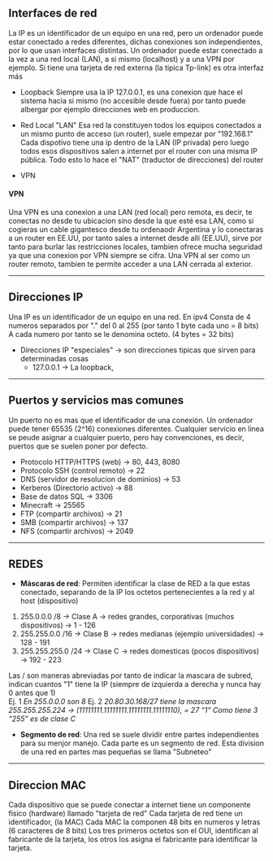 

## Interfaces de red

La IP es un identificador de un equipo en una red, pero un ordenador puede estar conectado a redes diferentes, dichas conexiones son independientes, por lo que usan
interfaces distintas. Un ordenador puede estar conectado a la vez a una red local (LAN), a si mismo (localhost) y a una VPN por ejemplo. Si tiene una tarjeta de red
externa (la tipica Tp-link) es otra interfaz más

 - Loopback 
Siempre usa la IP 127.0.0.1, es una conexion que hace el sistema hacia si mismo (no accesible desde fuera) por tanto puede albergar por ejemplo direcciones web en produccion.  

 - Red Local "LAN"
Esa red la constituyen todos los equipos conectados a un mismo punto de acceso (un router), suele empezar por "192.168.1"   
Cada dispotivo tiene una ip dentro de la LAN (IP privada) pero luego todos esos dispositivos salen a internet por el router con una misma IP pública. 
Todo esto lo hace el "NAT" (traductor de direcciones) del router

 - VPN 

#### VPN
Una VPN es una conexion a una LAN (red local) pero remota, es decir, te conectas no desde tu ubicacion sino desde la que esté esa LAN, como si cogieras un cable
gigantesco desde tu ordenaodr Argentina y lo conectaras a un router en EE.UU, por tanto sales a internet desde allí (EE.UU), sirve por tanto para burlar
las restricciones locales, tambien ofrece mucha seguridad ya que una conexion por VPN siempre se cifra. Una VPN al ser como un router remoto, tambien te permite 
acceder a una LAN cerrada al exterior.

--------------------------------------------------------------------

## Direcciones IP

Una IP es un identificador de un equipo en una red. En ipv4 Consta de 4 numeros separados por "." del 0 al 255 (por tanto 1 byte cada uno = 8 bits)
A cada numero por tanto se le denomina octeto. (4 bytes = 32 bits)

 - Direcciones IP "especiales" -> son direcciones tipicas que sirven para determinadas cosas
    * 127.0.0.1 -> La loopback, 

--------------------------------------------------------------------

## Puertos y servicios mas comunes 

Un puerto no es mas que el identificador de una conexión. Un ordenador puede tener 65535 (2^16) conexiones diferentes. Cualquier servicio en linea se peude asignar a 
cualquier puerto, pero hay convenciones, es decir, puertos que se suelen poner por defecto.

 - Protocolo HTTP/HTTPS (web) -> 80, 443, 8080
 - Protocolo SSH (control remoto) -> 22
 - DNS (servidor de resolucion de dominios) -> 53
 - Kerberos (Directorio activo) -> 88
 - Base de datos SQL -> 3306
 - Minecraft -> 25565
 - FTP (compartir archivos) -> 21
 - SMB (compartir archivos) ->  137
 - NFS (compartir archivos) -> 2049

--------------------------------------------------------------------

## REDES

- **Máscaras de red**:
Permiten identificar la clase de RED a la que estas conectado, separando de la IP los octetos pertenecientes a la red y al host (dispositivo)
1. 255.0.0.0 /8 → Clase A -> redes grandes, corporativas (muchos dispositivos) →  1 - 126
2. 255.255.0.0 /16 → Clase B -> redes medianas (ejemplo universidades)  → 128 - 191
3.	255.255.255.0 /24 → Clase C -> redes domesticas (pocos dispositivos)  → 192 - 223

Las / son maneras abreviadas por tanto de indicar la mascara de subred, indican cuantos "1" tiene la IP (siempre de izquierda a derecha y nunca hay 0 antes que 1)   
Ej. 1 *En 255.0.0.0 son 8*
Ej. 2  *20.80.30.168/27  tiene la mascara 255.255.255.224 →  (11111111.11111111.11111111.11111110), = 27 “1” Como tiene 3 “255” es de clase C*


 - **Segmento de red**:
Una red se suele dividir entre partes independientes para su menjor manejo. Cada parte es un segmento de red.
Esta division de una red en partes mas pequeñas se llama "Subneteo"

--------------------------------------------------------------------

## Direccion MAC

Cada dispositivo que se puede conectar a internet tiene un componente fisico (hardware) llamado "tarjeta de red" Cada tarjeta de red tiene un identificador, (la MAC)
Cada MAC la componen 48 bits en numeros y letras (6 caracteres de 8 bits)
Los tres primeros octetos son el OUI, identifican al fabricante de la tarjeta, los otros los asigna el fabricante para identificar la tarjeta.




















